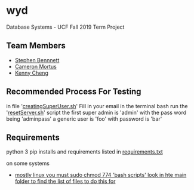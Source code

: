 # wyd
Database Systems - UCF Fall 2019 Term Project

## Team Members
- [Stephen Bennnett](https://github.com/sphen97)
- [Cameron Mortus](https://github.com/CamMortus)
- [Kenny Cheng](https://github.com/Chengalang)

## Recommended Process For Testing
in file '[creatingSuperUser.sh](https://github.com/sphen97/wyd/blob/master/wyd_project/creatingSuperUser.sh)' Fill in your email
in the terminal bash run the '[resetServer.sh](https://github.com/sphen97/wyd/blob/master/wyd_project/resetServer.sh)' script
the first super admin is 'admin' with the pass word being 'adminpass'
a generic user is 'foo' with password is 'bar'

## Requirements 
python 3 
pip installs and requirements listed in [requirements.txt](https://github.com/sphen97/wyd/blob/master/wyd_project/requirements.txt)

on some systems 
- [mostly linux you must sudo chmod 774 'bash scripts' look in hte main folder to find the list of files to do this for](https://github.com/sphen97/wyd/tree/master/wyd_project)
